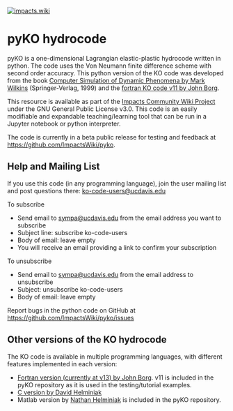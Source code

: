 [![impacts.wiki](./PetaviusLangrenus_Poupeau_3000.png)](https://impacts.wiki)
# pyKO hydrocode

pyKO is a one-dimensional Lagrangian elastic-plastic hydrocode written in python. The code uses the Von Neumann finite difference scheme with second order accuracy. 
This python version of the KO code was developed from the book <a href="https://link.springer.com/book/10.1007/978-3-662-03885-7">Computer Simulation of Dynamic Phenomena by Mark Wilkins</a> (Springer-Verlag, 1999) and the <a href="https://www.eng.mu.edu/shockphysics/KO/">fortran KO code v11 by John Borg</a>.

This resource is available as part of the <a href="https://impacts.wiki">Impacts Community Wiki Project</a> under the GNU General Public License v3.0. This code is an easily modifiable and expandable teaching/learning tool that can be run in a Jupyter notebook or python interpreter.

The code is currently in a beta public release for testing and feedback at https://github.com/ImpactsWiki/pyko. 

## Help and Mailing List
If you use this code (in any programming language), join the user mailing list and post questions there:
ko-code-users@ucdavis.edu

To subscribe
* Send email to sympa@ucdavis.edu from the email address you want to subscribe
* Subject line: subscribe ko-code-users
* Body of email: leave empty
* You will receive an email providing a link to confirm your subscription

To unsubscribe
* Send email to sympa@ucdavis.edu from the email address to unsubscribe
* Subject: unsubscribe ko-code-users
* Body of email: leave empty

Report bugs in the python code on GitHub at https://github.com/ImpactsWiki/pyko/issues

## Other versions of the KO hydrocode

The KO code is available in multiple programming languages, with different features implemented in each version:
* <a href="https://www.eng.mu.edu/shockphysics/Workshops/">Fortran version (currently at v13) by John Borg</a>. v11 is included in the pyKO repository as it is used in the testing/tutorial examples.
* <a href="https://github.com/Yatagarasu50469/KO-Hydrocode">C version by David Helminiak</a>
* Matlab version by <a href="https://www.westpoint.edu/civil-and-mechanical-engineering/profile/nathaniel_helminiak-phd-eit">Nathan Helminiak</a> is included in the pyKO repository. 
